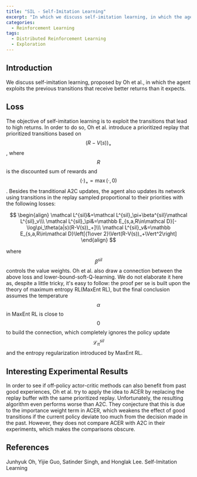 ```yaml
---
title: "SIL - Self-Imitation Learning"
excerpt: "In which we discuss self-imitation learning, in which the agent exploits the previous transitions that receives better returnas than it expects"
categories:
  - Reinforcement Learning
tags:
  - Distributed Reinforcement Learning
  - Exploration
---
```


## Introduction

We discuss self-imitation learning, proposed by Oh et al., in which the agent exploits the previous transitions that receive better returns than it expects.

## Loss

The objective of self-imitation learning is to exploit the transitions that lead to high returns. In order to do so, Oh et al. introduce a prioritized replay that prioritized transitions based on $$(R-V(s))_+$$, where $$R$$ is the discounted sum of rewards and $$(\cdot)_+=\max(\cdot,0)$$. Besides the tranditional A2C updates, the agent also updates its network using transitions in the replay sampled proportional to their priorities with the following losses:

$$
\begin{align}
\mathcal L^{sil}&=\mathcal L^{sil}_\pi+\beta^{sil}\mathcal L^{sil}_v\\\
\mathcal L^{sil}_\pi&=\mathbb E_{s,a,R\in\mathcal D}[-\log\pi_\theta(a|s)(R-V(s))_+]\\\
\mathcal L^{sil}_v&=\mathbb E_{s,a,R\in\mathcal D}\left[{1\over 2}\Vert(R-V(s))_+\Vert^2\right]
\end{align}
$$

where $$\beta^{sil}$$ controls the value weights. Oh et al. also draw a connection between the above loss and lower-bound-soft-Q-learning. We do not elaborate it here as, despite a little tricky, it's easy to follow: the proof per se is built upon the theory of maximum entropy RL(MaxEnt RL), but the final conclusion assumes the temperature $$\alpha$$ in MaxEnt RL is close to $$0$$ to build the connection, which completely ignores the policy update $$\mathcal L_\pi^{sil}$$ and the entropy regularization introduced by MaxEnt RL. 

## Interesting Experimental Results

In order to see if off-policy actor-critic methods can also benefit from past good experiences, Oh et al. try to apply the idea to ACER by replacing the replay buffer with the same prioritized replay. Unfortunately, the resulting algorithm even performs worse than A2C. They conjecture that this is due to the importance weight term in ACER, which weakens the effect of good transitions if the current policy deviate too much from the decision made in the past. However, they does not compare ACER with A2C in their experiments, which makes the comparisons obscure.

## References

Junhyuk Oh, Yijie Guo, Satinder Singh, and Honglak Lee. Self-Imitation Learning